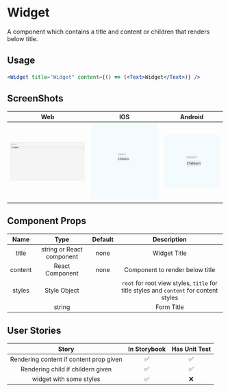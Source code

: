 # Widget

A component which contains a title and content or children that renders below title.

## Usage

```jsx
<Widget title="Widget" content={() => (<Text>Widget</Text>)} />
```

## ScreenShots

|                   Web                  |                     IOS                    |                     Android                    |
| :------------------------------------: | :----------------------------------------: | :--------------------------------------------: |
| ![web image](./screenshots/screen.png) | ![ios image](./screenshots/screen.ios.png) | ![web image](./screenshots/screen.android.jpg) |

## Component Props

|   Name  |            Type           | Default |                                       Description                                      |
| :-----: | :-----------------------: | :-----: | :------------------------------------------------------------------------------------: |
|  title  | string or React component |   none  |                                      Widget Title                                      |
| content |      React Component      |   none  |                             Component to render below title                            |
|  styles |        Style Object       |         | `root` for root view styles, `title` for title styles and `content` for content styles |
|         |           string          |         |                                       Form Title                                       |

## User Stories

|                  Story                  | In Storybook | Has Unit Test |
| :-------------------------------------: | :----------: | :-----------: |
| Rendering content if content prop given |       ✅      |       ✅       |
|    Rendering child if childern given    |       ✅      |       ✅       |
|         widget with some styles         |       ✅      |       ❌       |
